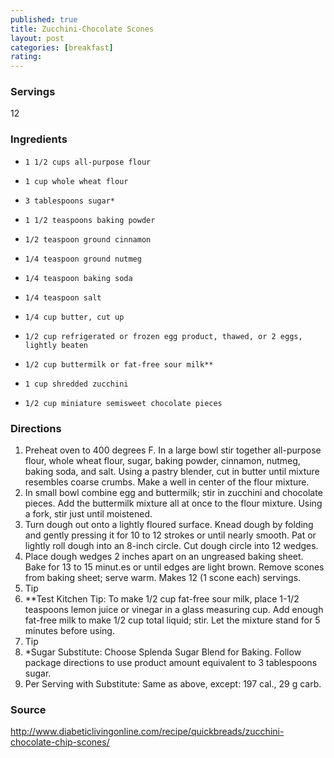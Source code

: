 ```yaml
---
published: true
title: Zucchini-Chocolate Scones
layout: post
categories: [breakfast]
rating: 
---
```

### Servings
12

### Ingredients
-     1 1/2 cups all-purpose flour
-     1 cup whole wheat flour
-     3 tablespoons sugar*
-     1 1/2 teaspoons baking powder
-     1/2 teaspoon ground cinnamon
-     1/4 teaspoon ground nutmeg
-     1/4 teaspoon baking soda
-     1/4 teaspoon salt
-     1/4 cup butter, cut up
-     1/2 cup refrigerated or frozen egg product, thawed, or 2 eggs, lightly beaten
-     1/2 cup buttermilk or fat-free sour milk**
-     1 cup shredded zucchini
-     1/2 cup miniature semisweet chocolate pieces


### Directions
1. Preheat oven to 400 degrees F. In a large bowl stir together all-purpose flour, whole wheat flour, sugar, baking powder, cinnamon, nutmeg, baking soda, and salt. Using a pastry blender, cut in butter until mixture resembles coarse crumbs. Make a well in center of the flour mixture.
2. In small bowl combine egg and buttermilk; stir in zucchini and chocolate pieces. Add the buttermilk mixture all at once to the flour mixture. Using a fork, stir just until moistened.
3. Turn dough out onto a lightly floured surface. Knead dough by folding and gently pressing it for 10 to 12 strokes or until nearly smooth. Pat or lightly roll dough into an 8-inch circle. Cut dough circle into 12 wedges.
4. Place dough wedges 2 inches apart on an ungreased baking sheet. Bake for 13 to 15 minut.es or until edges are light brown. Remove scones from baking sheet; serve warm. Makes 12 (1 scone each) servings.
5. Tip
6. **Test Kitchen Tip: To make 1/2 cup fat-free sour milk, place 1-1/2 teaspoons lemon juice or vinegar in a glass measuring cup. Add enough fat-free milk to make 1/2 cup total liquid; stir. Let the mixture stand for 5 minutes before using.
7. Tip
8. *Sugar Substitute: Choose Splenda Sugar Blend for Baking. Follow package directions to use product amount equivalent to 3 tablespoons sugar.
9. Per Serving with Substitute: Same as above, except: 197 cal., 29 g carb.

### Source
<a href="http://www.diabeticlivingonline.com/recipe/quickbreads/zucchini-chocolate-chip-scones/" target="new">http://www.diabeticlivingonline.com/recipe/quickbreads/zucchini-chocolate-chip-scones/</a>
